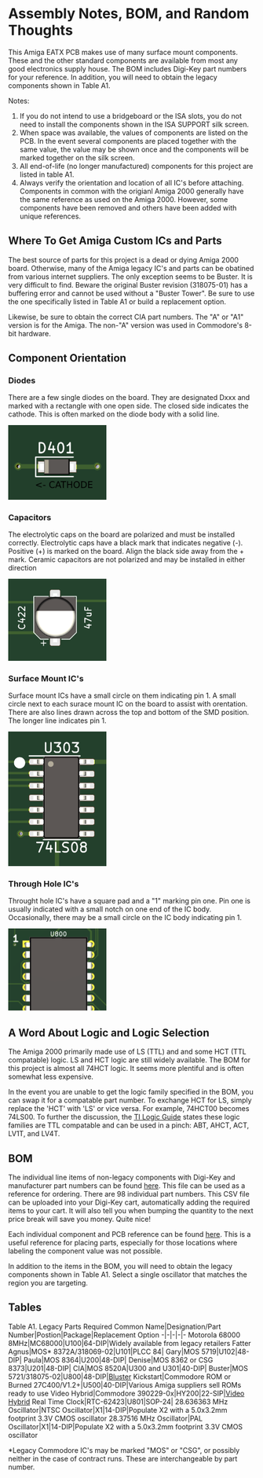# Assembly Notes, BOM, and Random Thoughts

This Amiga EATX PCB makes use of many surface mount components. These and the other standard components are available from most any good electronics supply house. The BOM includes Digi-Key part numbers for your reference. In addition, you will need to obtain the legacy components shown in Table A1. 

Notes:
1. If you do not intend to use a bridgeboard or the ISA slots, you do not need to install the components shown in the ISA SUPPORT silk screen.
2. When space was available, the values of components are listed on the PCB. In the event several components are placed together with the same value, the value may be shown once and the components will be marked together on the silk screen.
3. All end-of-life (no longer manufactured) components for this project are listed in table A1.
4. Always verify the orientation and location of all IC's before attaching. Components in common with the origianl Amiga 2000 generally have the same reference as used on the Amiga 2000. However, some components have been removed and others have been added with unique references. 

## Where To Get Amiga Custom ICs and Parts

The best source of parts for this project is a dead or dying Amiga 2000 board. Otherwise, many of the Amiga legacy IC's and parts can be obatined from various internet suppliers. The only exception seems to be Buster. It is very difficult to find. Beware the original Buster revision (318075-01) has a buffering error and cannot be used without a "Buster Tower". Be sure to use the one specifically listed in Table A1 or build a replacement option.

Likewise, be sure to obtain the correct CIA part numbers. The "A" or "A1" version is for the Amiga. The non-"A" version was used in Commodore's 8-bit hardware.

## Component Orientation

### Diodes
There are a few single diodes on the board. They are designated Dxxx and marked with a rectangle with one open side. The closed side indicates the cathode. This is often marked on the diode body with a solid line.

<img src="/Images/diode-orientation.png" width="200">

### Capacitors
The electrolytic caps on the board are polarized and must be installed correctly. Electrolytic caps have a black mark that indicates negative (-). Positive (+) is marked on the board. Align the black side away from the + mark. Ceramic capacitors are not polarized and may be installed in either direction

<img src="/Images/Capacitor.png" width="200">

### Surface Mount IC's
Surface mount ICs have a small circle on them indicating pin 1. A small circle next to each surace mount IC on the board to assist with orentation. There are also lines drawn across the top and bottom of the SMD position. The longer line indicates pin 1. 

<img src="/Images/SMD-orientation.png" width="200">

### Through Hole IC's
Throught hole IC's have a square pad and a "1" marking pin one. Pin one is usually indicated with a small notch on one end of the IC body. Occasionally, there may be a small circle on the IC body indicating pin 1.

<img src="/Images/DIP-orientation.png" width="200">

## A Word About Logic and Logic Selection

The Amiga 2000 primarily made use of LS (TTL) and and some HCT (TTL compatable) logic. LS and HCT logic are still widely available. The BOM for this project is almost all 74HCT logic. It seems more plentiful and is often somewhat less expensive.

In the event you are unable to get the logic family specified in the BOM, you can swap it for a compatable part number. To exchange HCT for LS, simply replace the 'HCT' with 'LS' or vice versa. For example, 74HCT00 becomes 74LS00. To further the discussion, the [TI Logic Guide](https://www.ti.com/lit/sg/sdyu001ab/sdyu001ab.pdf) states these logic families are TTL compatable and can be used in a pinch: ABT, AHCT, ACT, LV1T, and LV4T.

## BOM
The individual line items of non-legacy components with Digi-Key and manufacturer part numbers can be found [here](/BOM/ShoppingList.csv). This file can be used as a reference for ordering. There are 98 individual part numbers. This CSV file can be uploaded into your Digi-Key cart, automatically adding the required items to your cart. It will also tell you when bumping the quantity to the next price break will save you money. Quite nice!

Each individual component and PCB reference can be found [here](/BOM/2000ATX-References.csv). This is a useful reference for placing parts, especially for those locations where labeling the component value was not possible.

In addition to the items in the BOM, you will need to obtain the legacy components shown in Table A1. Select a single oscillator that matches the region you are targeting.

## Tables
Table A1. Legacy Parts Required
Common Name|Designation/Part Number|Postion|Package|Replacement Option
-|-|-|-|-
Motorola 68000 8MHz|MC68000|U100|64-DIP|Widely available from legacy retailers
Fatter Agnus|MOS* 8372A/318069-02|U101|PLCC 84|
Gary|MOS 5719|U102|48-DIP|
Paula|MOS 8364|U200|48-DIP|
Denise|MOS 8362 or CSG 8373|U201|48-DIP|
CIA|MOS 8520A|U300 and U301|40-DIP|
Buster|MOS 5721/318075-02|U800|48-DIP|[Bluster](https://github.com/LIV2/Bluster)
Kickstart|Commodore ROM or Burned 27C400/V1.2+|U500|40-DIP|Various Amiga suppliers sell ROMs ready to use
Video Hybrid|Commodore 390229-0x|HY200|22-SIP|[Video Hybrid](https://github.com/SukkoPera/OpenAmigaVideoHybrid)
Real Time Clock|RTC-62423|U801|SOP-24|
28.636363 MHz Oscillator|NTSC Oscillator|X1|14-DIP|Populate X2 with a 5.0x3.2mm footprint 3.3V CMOS oscillator
28.37516 MHz Oscillator|PAL Oscillator|X1|14-DIP|Populate X2 with a 5.0x3.2mm footprint 3.3V CMOS oscillator

*Legacy Commodore IC's may be marked "MOS" or "CSG", or possibly neither in the case of contract runs. These are interchangeable by part number.
